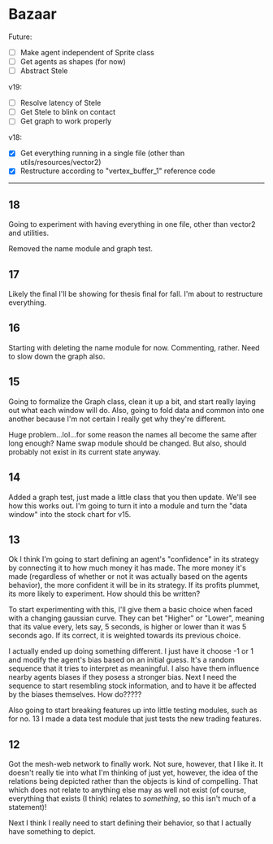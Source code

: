 # Bazaar

Future:

- [ ] Make agent independent of Sprite class
- [ ] Get agents as shapes (for now)
- [ ] Abstract Stele

v19:

- [ ] Resolve latency of Stele
- [ ] Get Stele to blink on contact
- [ ] Get graph to work properly

v18:

- [x] Get everything running in a single file (other than utils/resources/vector2)
- [x] Restructure according to "vertex_buffer_1" reference code

----

## 18

Going to experiment with having everything in one file, other than vector2 and utilities.

Removed the name module and graph test.

## 17

Likely the final I'll be showing for thesis final for fall. I'm about to restructure everything.


## 16

Starting with deleting the name module for now. Commenting, rather. Need to slow down the graph also.


## 15

Going to formalize the Graph class, clean it up a bit, and start really laying out what each window will do. Also, going to fold data and common into one another because I'm not certain I really get why they're different.

Huge problem...lol...for some reason the names all become the same after long enough? Name swap module should be changed. But also, should probably not exist in its current state anyway.

## 14

Added a graph test, just made a little class that you then update. We'll see how this works out. I'm going to turn it into a module and turn the "data window" into the stock chart for v15.

## 13

Ok I think I'm going to start defining an agent's "confidence" in its strategy by connecting it to how much money it has made. The more money it's made (regardless of whether or not it was actually based on the agents behavior), the more confident it will be in its strategy. If its profits plummet, its more likely to experiment. How should this be written?

To start experimenting with this, I'll give them a basic choice when faced with a changing gaussian curve. They can bet "Higher" or "Lower", meaning that its value every, lets say, 5 seconds, is higher or lower than it was 5 seconds ago. If its correct, it is weighted towards its previous choice.

I actually ended up doing something different. I just have it choose -1 or 1 and modify the agent's bias based on an initial guess. It's a random sequence that it tries to interpret as meaningful. I also have them influence nearby agents biases if they posess a stronger bias. Next I need the sequence to start resembling stock information, and to have it be affected by the biases themselves. How do?????

Also going to start breaking features up into little testing modules, such as for no. 13 I made a data test module that just tests the new trading features.

## 12

Got the mesh-web network to finally work. Not sure, however, that I like it. It doesn't really tie into what I'm thinking of just yet, however, the idea of the relations being depicted rather than the objects is kind of compelling. That which does not relate to anything else may as well not exist (of course, everything that exists (I think) relates to _something_, so this isn't much of a statement)!

Next I think I really need to start defining their behavior, so that I actually have something to depict.